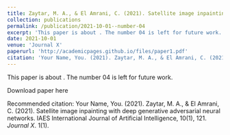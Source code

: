 ```yaml
---
title: Zaytar, M. A., & El Amrani, C. (2021). Satellite image inpainting with deep generative adversarial neural networks. IAES International Journal of Artificial Intelligence, 10(1), 121.
collection: publications
permalink: /publication/2021-10-01--number-04
excerpt: 'This paper is about . The number 04 is left for future work.'
date: 2021-10-01
venue: 'Journal X'
paperurl: 'http://academicpages.github.io/files/paper1.pdf'
citation: 'Your Name, You. (2021). Zaytar, M. A., & El Amrani, C. (2021). Satellite image inpainting with deep generative adversarial neural networks. IAES International Journal of Artificial Intelligence, 10(1), 121. <i>Journal X</i>. 1(1).'
---
```

This paper is about . The number 04 is left for future work.

Download paper here

Recommended citation: Your Name, You. (2021). Zaytar, M. A., & El Amrani, C. (2021). Satellite image inpainting with deep generative adversarial neural networks. IAES International Journal of Artificial Intelligence, 10(1), 121. <i>Journal X</i>. 1(1).
